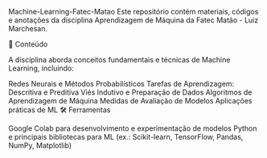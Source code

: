 Machine-Learning-Fatec-Matao
Este repositório contém materiais, códigos e anotações da disciplina Aprendizagem de Máquina da Fatec Matão - Luiz Marchesan.

📌 Conteúdo

A disciplina aborda conceitos fundamentais e técnicas de Machine Learning, incluindo:

Redes Neurais e Métodos Probabilísticos
Tarefas de Aprendizagem: Descritiva e Preditiva
Viés Indutivo e Preparação de Dados
Algoritmos de Aprendizagem de Máquina
Medidas de Avaliação de Modelos
Aplicações práticas de ML
🛠 Ferramentas

Google Colab para desenvolvimento e experimentação de modelos
Python e principais bibliotecas para ML (ex.: Scikit-learn, TensorFlow, Pandas, NumPy, Matplotlib)

